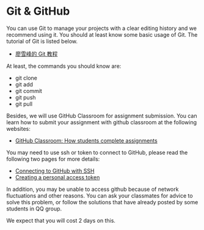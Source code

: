 # Git & GitHub

You can use Git to manage your projects with a clear editing history and we recommend using it.  You should at least know some basic usage of Git. The tutorial of Git is listed below.

* [廖雪峰的 Git 教程](https://www.liaoxuefeng.com/wiki/896043488029600)

At least, the commands you should know are:

* git clone
* git add
* git commit
* git push
* git pull

Besides, we will use GitHub Classroom for assignment submission. You can learn how to submit your assignment with github classroom at the following websites:

* [GitHub Classroom: How students complete assignments](https://www.youtube.com/watch?v=ObaFRGp\_Eko)

You may need to use ssh or token to connect to GitHub, please read the following two pages for more details:

* [Connecting to GitHub with SSH](https://docs.github.com/cn/authentication/keeping-your-account-and-data-secure/creating-a-personal-access-token)
* [Creating a personal access token](https://docs.github.com/cn/authentication/connecting-to-github-with-ssh)

In addition, you may be unable to access github because of network fluctuations and other reasons. You can ask your classmates for advice to solve this problem, or follow the solutions that have already posted by some students in QQ group.

We expect that you will cost 2 days on this.
